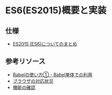 # ES6(ES2015)概要と実装

## 仕様
* [ES2015 (ES6)についてのまとめ](http://qiita.com/tuno-tky/items/74ca595a9232bcbcd727)

## 参考リソース
* [Babelの使い方① - Babel単体での利用](http://qiita.com/takap235711/items/343fb4a898413116be64)
* [ブラウザの対応状況](http://kangax.github.io/compat-table/es6/)
* [機能の確認](http://es6-features.org/#Constants)
